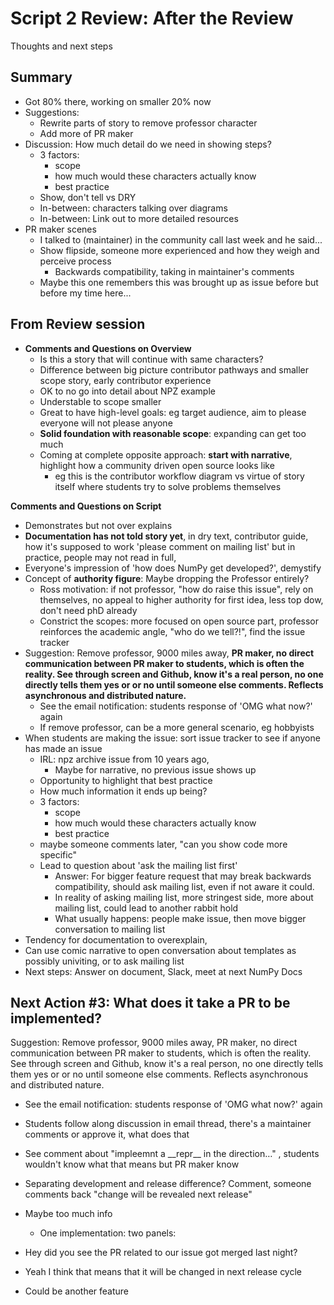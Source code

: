 # Script 2 Review: After the Review
Thoughts and next steps

## Summary
- Got 80% there, working on smaller 20% now
- Suggestions: 
  - Rewrite parts of story to remove professor character
  - Add more of PR maker
- Discussion: How much detail do we need in showing steps?
  -   3 factors:
        - scope
        - how much would these characters actually know
        - best practice
  - Show, don't tell vs DRY
  - In-between: characters talking over diagrams
  - In-between: Link out to more detailed resources
- PR maker scenes
  - I talked to (maintainer) in the community call last week and he said...
  - Show flipside, someone more experienced and how they weigh and perceive process
    - Backwards compatibility, taking in maintainer's comments
  - Maybe this one remembers this was brought up as issue before but before my time here...

## From Review session
- **Comments and Questions on Overview**
  - Is this a story that will continue with same characters?
  - Difference between big picture contributor pathways and smaller scope story, early contributor experience
  - OK to no go into detail about NPZ example
  - Understable to scope smaller
  - Great to have high-level goals: eg target audience, aim to please everyone will not please anyone
  - **Solid foundation with reasonable scope**: expanding can get too much
  - Coming at complete opposite approach: **start with narrative**, highlight how a community driven open source looks like
    - eg this is the contributor workflow diagram vs virtue of story itself where students try to solve problems themselves

**Comments and Questions on Script**
- Demonstrates but not over explains
- **Documentation has not told story yet**, in dry text, contributor guide, how it's supposed to work 'please comment on mailing list' but in practice, people may not read in full,
- Everyone's impression of 'how does NumPy get developed?', demystify
- Concept of **authority figure**: Maybe dropping the Professor entirely?
  - Ross motivation: if not professor, "how do raise this issue", rely on themselves, no appeal to higher authority for first idea, less top dow, don't need phD already
  - Constrict the scopes: more focused on open source part, professor reinforces the academic angle, "who do we tell?!", find the issue tracker
- Suggestion: Remove professor, 9000 miles away, **PR maker, no direct communication between PR maker to students, which is often the reality. See through screen and Github, know it's a real person, no one directly tells them yes or or no until someone else comments. Reflects asynchronous and distributed nature.**
  - See the email notification: students response of 'OMG what now?' again
  - If remove professor, can be a more general scenario, eg hobbyists
- When students are making the issue: sort issue tracker to see if anyone has made an issue
  - IRL: npz archive issue from 10 years ago,
    - Maybe for narrative, no previous issue shows up
  - Opportunity to highlight that best practice
  - How much information it ends up being?
  - 3 factors:
    - scope
    - how much would these characters actually know
    - best practice
  - maybe someone comments later, "can you show code more specific"
  - Lead to question about 'ask the mailing list first'
    - Answer: For bigger feature request that may break backwards compatibility, should ask mailing list, even if not aware it could.
    - In reality of asking mailing list, more stringest side, more about mailing list, could lead to another rabbit hold
    - What usually happens: people make issue, then move bigger conversation to mailing list
- Tendency for documentation to overexplain,
- Can use comic narrative to open conversation about templates as possibly univiting, or to ask mailing list
- Next steps: Answer on document, Slack, meet at next NumPy Docs

## Next Action #3: What does it take a PR to be implemented?
Suggestion: Remove professor, 9000 miles away, PR maker, no direct communication between PR maker to students, which is often the reality. See through screen and Github, know it's a real person, no one directly tells them yes or or no until someone else comments. Reflects asynchronous and distributed nature.
- See the email notification: students response of 'OMG what now?' again
- Students follow along discussion in email thread, there's a maintainer comments or approve it, what does that
- See comment about "impleemnt a \_\_repr\_\_ in the direction…" , students wouldn't know what that means but PR maker know
- Separating development and release difference? Comment, someone comments back "change will be revealed next release"
- Maybe too much info
    - One implementation: two panels:

- Hey did you see the PR related to our issue got merged last night?
- Yeah I think that means that it will be changed in next release cycle
- Could be another feature


